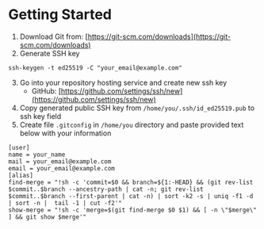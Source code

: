 # Getting Started

1. Download Git from: [https://git-scm.com/downloads](https://git-scm.com/downloads)
2. Generate SSH key
```
ssh-keygen -t ed25519 -C "your_email@example.com"
```
3. Go into your repository hosting service and create new ssh key
    -   GitHub: [https://github.com/settings/ssh/new](https://github.com/settings/ssh/new)
4. Copy generated public SSH key from `/home/you/.ssh/id_ed25519.pub` to ssh key field
5. Create file `.gitconfig` in `/home/you` directory and paste provided text below with your information
```
[user]
name = your_name
mail = your_email@example.com
email = your_email@example.com
[alias]
find-merge = "!sh -c 'commit=$0 && branch=${1:-HEAD} && (git rev-list $commit..$branch --ancestry-path | cat -n; git rev-list $commit..$branch --first-parent | cat -n) | sort -k2 -s | uniq -f1 -d | sort -n |  tail -1 | cut -f2'"
show-merge = "!sh -c 'merge=$(git find-merge $0 $1) && [ -n \"$merge\" ] && git show $merge'"
```
